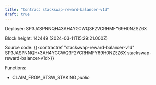 ```yaml
---
title: "Contract stackswap-reward-balancer-v1d"
draft: true
---
```

Deployer: SP3JASPNNQH43AH4YGCWQ3F2VCRHMFY69H0NZSZ6X


 



Block height: 142449 (2024-03-11T15:29:21.000Z)

Source code: {{<contractref "stackswap-reward-balancer-v1d" SP3JASPNNQH43AH4YGCWQ3F2VCRHMFY69H0NZSZ6X stackswap-reward-balancer-v1d>}}

Functions:

* CLAIM_FROM_STSW_STAKING _public_
